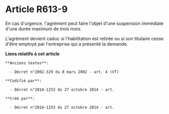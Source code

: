 # Article R613-9

En cas d'urgence, l'agrément peut faire l'objet d'une suspension immédiate d'une durée maximum de trois mois.

L'agrément devient caduc si l'habilitation est retirée ou si son titulaire cesse d'être employé par l'entreprise qui a
présenté la demande.

**Liens relatifs à cet article**

	**Anciens textes**:

	  - Décret n°2002-329 du 8 mars 2002 - art. 4 (VT)

	**Codifié par**:

	  - Décret n°2014-1253 du 27 octobre 2014 - art.

	**Créé par**:

	  - Décret n°2014-1253 du 27 octobre 2014 - art.
